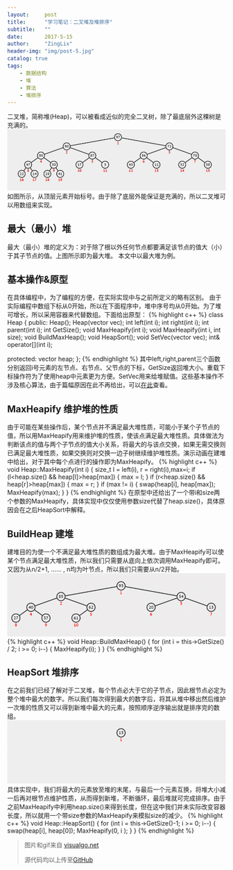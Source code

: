 ```yaml
---
layout:     post
title:      "学习笔记：二叉堆及堆排序"
subtitle:   ""
date:       2017-5-15
author:     "ZingLix"
header-img: "img/post-5.jpg"
catalog: true
tags:
    - 数据结构
    - 堆
    - 算法
    - 堆排序
---
```


二叉堆，简称堆(Heap)，可以被看成近似的完全二叉树，除了最底层外这棵树是充满的。
![heap.jpg](\img\in-post\Heap\heap.jpg)
如图所示，从顶层元素开始标号。由于除了底层外能保证是充满的，所以二叉堆可以用数组来实现。

## 最大（最小）堆
最大（最小）堆的定义为：对于除了根以外任何节点都要满足该节点的值大（小）于其子节点的值。上图所示即为最大堆。
本文中以最大堆为例。

## 基本操作&原型
在具体编程中，为了编程的方便，在实际实现中与之前所定义的略有区别。
由于实际编程中数组下标从0开始，所以在下面程序中，堆中序号均从0开始。为了堆可增长，所以采用容器来代替数组。下面给出原型：
{% highlight c++ %}
class Heap {
public:
	Heap();
	Heap(vector<int> vec);
	int left(int i);
	int right(int i);
	int parent(int i);
	int GetSize();
	void MaxHeapify(int i);
	void MaxHeapify(int i, int size);
	void BuildMaxHeap();
	void HeapSort();
	void SetVec(vector<int> vec);
	int& operator[](int i);

protected:
	vector<int> heap;
};
{% endhighlight %}
其中left,right,parent三个函数分别返回i号元素的左节点、右节点、父节点的下标，GetSize返回堆大小。重载下标操作符为了使用heap中元素更为方便。SetVec用来给堆赋值。这些基本操作不涉及核心算法，由于篇幅原因在此不再给出，可以[在此](https://github.com/ZingLix/Data-Structures-and-Algorithm/tree/master/Heap)查看。

## MaxHeapify 维护堆的性质
由于可能在某些操作后，某个节点并不满足最大堆性质，可能小于某个子节点的值，所以用MaxHeapify用来维护堆的性质，使该点满足最大堆性质。具体做法为判断该点的值与两个子节点的值大小关系，将最大的与该点交换，如果无需交换则已满足最大堆性质，如果交换则对交换一边子树继续维护堆性质。演示动画在建堆中给出，对于其中每个点进行的操作即为MaxHeapify。
{% highlight c++ %}
void Heap::MaxHeapify(int i)
{
	size_t l = left(i), r = right(i),max=i;
	if (l<heap.size() && heap[l]>heap[max]) {
		max = l;
	}
	if (r<heap.size() && heap[r]>heap[max]) {
		max = r;
	}
	if (max != i) {
		swap(heap[i], heap[max]);
		MaxHeapify(max);
	}
}
{% endhighlight %}
在原型中还给出了一个带i和size两个参数的MaxHeapify，具体实现中仅仅使用参数size代替了heap.size()，具体原因会在之后HeapSort中解释。

## BuildHeap 建堆
建堆目的为使一个不满足最大堆性质的数组成为最大堆。由于MaxHeapify可以使某个节点满足最大堆性质，所以我们只需要从底向上依次调用MaxHeapify即可。又因为从n/2+1, ...... , n均为叶节点，所以我们只需要从n/2开始。
![CreateHeap1.gif](\img\in-post\Heap\CreateHeap1.gif)
{% highlight c++ %}
void Heap::BuildMaxHeap()
{
	for (int i = this->GetSize() / 2; i >= 0; i--) {
		MaxHeapify(i);
	}
}
{% endhighlight %}

## HeapSort 堆排序
在之前我们已经了解对于二叉堆，每个节点必大于它的子节点，因此根节点必定为整个堆中最大的数字。所以我们每次得到最大的数字后，将其从堆中移出然后维护一次堆的性质又可以得到新堆中最大的元素，按照顺序逆序输出就是排序完的数组。
![HeapSort.gif](\img\in-post\Heap\HeapSort.gif)
具体实现中，我们将最大的元素放至堆的末尾，与最后一个元素互换，将堆大小减一后再对根节点维护性质，从而得到新堆，不断循环，最后堆就可完成排序。由于之前MaxHeapify中利用heap.size()来得到长度，但在这中我们并未实际改变容器长度，所以就用一个带size参数的MaxHeapify来模拟size的减少。
{% highlight c++ %}
void Heap::HeapSort()
{
	for (int i = this->GetSize()-1; i >= 0; i--) {
		swap(heap[i], heap[0]);
		MaxHeapify(0, i );
	}
}
{% endhighlight %}

> 图片和gif来自 [visualgo.net](https://visualgo.net/)
> 
> 源代码均以上传至[GitHub](https://github.com/ZingLix/Data-Structures-and-Algorithm/tree/master/Heap)